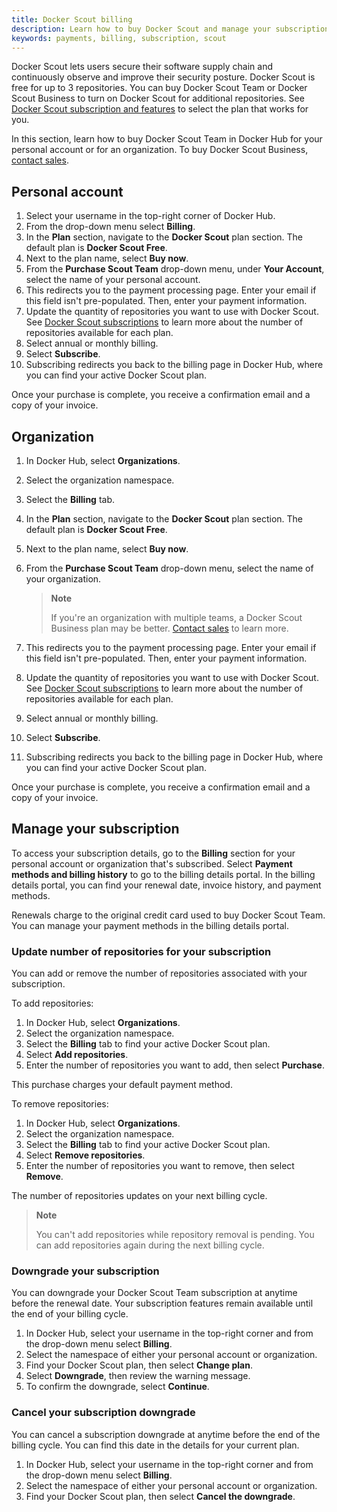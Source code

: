 ```yaml
---
title: Docker Scout billing
description: Learn how to buy Docker Scout and manage your subscription
keywords: payments, billing, subscription, scout
---
```


Docker Scout lets users secure their software supply chain and continuously observe and improve their security posture. Docker Scout is free for up to 3 repositories. You can buy Docker Scout Team or Docker Scout Business to turn on Docker Scout for additional repositories. See [Docker Scout subscription and features](../subscription/scout-details.md) to select the plan that works for you.

In this section, learn how to buy Docker Scout Team in Docker Hub for your personal account or for an organization. To buy Docker Scout Business, [contact sales](https://www.docker.com/products/docker-scout/).

## Personal account

1. Select your username in the top-right corner of Docker Hub.
2. From the drop-down menu select **Billing**.
3. In the **Plan** section, navigate to the **Docker Scout** plan section. The default plan is **Docker Scout Free**. 
4. Next to the plan name, select **Buy now**.
5. From the **Purchase Scout Team** drop-down menu, under **Your Account**, select the name of your personal account.
6. This redirects you to the payment processing page. Enter your email if this field isn't pre-populated. Then, enter your payment information.
7. Update the quantity of repositories you want to use with Docker Scout. See [Docker Scout subscriptions](../subscription/scout-details.md) to learn more about the number of repositories available for each plan.
8. Select annual or monthly billing.
9. Select **Subscribe**.
10. Subscribing redirects you back to the billing page in Docker Hub, where you can find your active Docker Scout plan.

Once your purchase is complete, you receive a confirmation email and a copy of your invoice. 

## Organization

1. In Docker Hub, select **Organizations**. 
2. Select the organization namespace. 
3. Select the **Billing** tab.
4. In the **Plan** section, navigate to the **Docker Scout** plan section. The default plan is **Docker Scout Free**. 
5. Next to the plan name, select **Buy now**.
6. From the **Purchase Scout Team** drop-down menu, select the name of your organization.

    >**Note**
    >
    > If you're an organization with multiple teams, a Docker Scout Business plan may be better. [Contact sales](https://www.docker.com/products/docker-scout/) to learn more.

7. This redirects you to the payment processing page. Enter your email if this field isn't pre-populated. Then, enter your payment information.
8. Update the quantity of repositories you want to use with Docker Scout. See [Docker Scout subscriptions](../subscription/scout-details.md) to learn more about the number of repositories available for each plan.
9. Select annual or monthly billing.
10. Select **Subscribe**.
11. Subscribing redirects you back to the billing page in Docker Hub, where you can find your active Docker Scout plan.

Once your purchase is complete, you receive a confirmation email and a copy of your invoice.

## Manage your subscription

To access your subscription details, go to the **Billing** section for your personal account or organization that's subscribed. Select **Payment methods and billing history** to go to the billing details portal. In the billing details portal, you can find your renewal date, invoice history, and payment methods.

Renewals charge to the original credit card used to buy Docker Scout Team. You can manage your payment methods in the billing details portal.

### Update number of repositories for your subscription

You can add or remove the number of repositories associated with your subscription.

To add repositories:

1. In Docker Hub, select **Organizations**.
2. Select the organization namespace.
3. Select the **Billing** tab to find your active Docker Scout plan.
4. Select **Add repositories**.
5. Enter the number of repositories you want to add, then select **Purchase**.

This purchase charges your default payment method.

To remove repositories:

1. In Docker Hub, select **Organizations**.
2. Select the organization namespace.
3. Select the **Billing** tab to find your active Docker Scout plan.
4. Select **Remove repositories**.
5. Enter the number of repositories you want to remove, then select **Remove**.

The number of repositories updates on your next billing cycle.

> **Note**
>
> You can't add repositories while repository removal is pending. You can add repositories again during the next billing cycle.

### Downgrade your subscription

You can downgrade your Docker Scout Team subscription at anytime before the renewal date. Your subscription features remain available until the end of your billing cycle.

1. In Docker Hub, select your username in the top-right corner and from the drop-down menu select **Billing**.
2. Select the namespace of either your personal account or organization.
3. Find your Docker Scout plan, then select **Change plan**.
4. Select **Downgrade**, then review the warning message.
5. To confirm the downgrade, select **Continue**.

### Cancel your subscription downgrade

You can cancel a subscription downgrade at anytime before the end of the billing cycle. You can find this date in the details for your current plan.

1. In Docker Hub, select your username in the top-right corner and from the drop-down menu select **Billing**.
2. Select the namespace of either your personal account or organization.
3. Find your Docker Scout plan, then select **Cancel the downgrade**.
